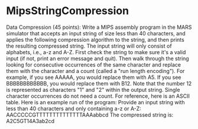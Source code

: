 # MipsStringCompression
Data Compression (45 points): Write a MIPS assembly program in the MARS simulator that accepts an input string of size less than 40 characters, and applies the following compression algorithm to the string, and then prints the resulting compressed string. The input string will only consist of alphabets, i.e., a-z and A-Z. First check the string to make sure it's a valid input (if not, print an error message and quit). Then walk through the string looking for consecutive occurrences of the same character and replace them with the character and a count (called a "run length encoding"). For example, if you see AAAAA, you would replace them with A5. If you see BBBBBBBBBBBB, you would replace them with B12. Note that the number 12 is represented as characters "1" and "2" within the output string. Single character occurrences do not need a count. For reference, here is an ASCII table. Here is an example run of the program: Provide an input string with less than 40 characters and only containing a-z or A-Z: AACCCCCGTTTTTTTTTTTTTTAAAabbcd The compressed string is: A2C5GT14A3ab2cd
